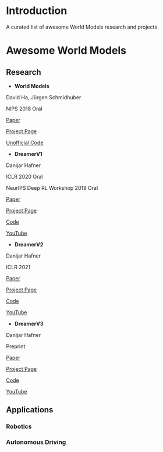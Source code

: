 # Introduction

A curated list of awesome World Models research and projects

# Awesome World Models

## Research

- **World Models**

David Ha, Jürgen Schmidhuber

NIPS 2018 Oral

[Paper](https://arxiv.org/abs/1803.10122)

[Project Page](https://worldmodels.github.io/)

[Unofficial Code](https://github.com/AppliedDataSciencePartners/WorldModels)

- **DreamerV1**

Danijar Hafner

ICLR 2020 Oral

NeurIPS Deep RL Workshop 2019 Oral

[Paper](https://github.com/danijar/dreamer)

[Project Page](https://danijar.com/project/dreamer/)

[Code](https://github.com/danijar/dreamer)

[YouTube](https://www.youtube.com/watch?v=BDxRNnhPTlU)

- **DreamerV2**

Danijar Hafner

ICLR 2021

[Paper](https://arxiv.org/pdf/2010.02193.pdf)

[Project Page](https://danijar.com/project/dreamerv2/)

[Code](https://github.com/danijar/dreamerv2)

[YouTube](https://www.youtube.com/watch?v=_e3BKzK6xD0)

- **DreamerV3**

Danijar Hafner

Preprint


[Paper](https://arxiv.org/pdf/2301.04104v1.pdf)

[Project Page](https://danijar.com/project/dreamerv3/)

[Code](https://github.com/danijar/dreamerv3)

[YouTube](https://www.youtube.com/watch?v=BDxRNnhPTlU)


## Applications

### Robotics

### Autonomous Driving


